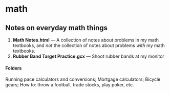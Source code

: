 # math

## Notes on everyday math things

1. **Math Notes.html** — A collection of notes about problems in my math textbooks, and *not* the collection of notes about problems *with* my math textbooks.
2. **Rubber Band Target Practice.gcx** — Shoot rubber bands at my monitor

#### Folders
Running pace calculators and conversions; Mortgage calculators; Bicycle gears; How to: throw a football, trade stocks, play poker, etc.